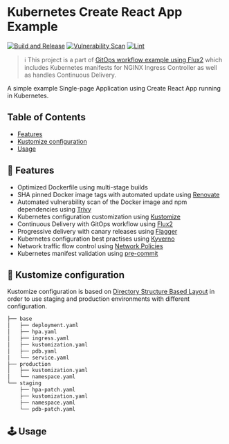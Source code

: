 # Kubernetes Create React App Example

[![Build and Release](https://github.com/terotuomala/k8s-create-react-app-example/workflows/build-and-release/badge.svg)](https://github.com/terotuomala/k8s-create-react-app-example/actions)
[![Vulnerability Scan](https://github.com/terotuomala/k8s-create-react-app-example/workflows/vulnerability-scan/badge.svg)](https://github.com/terotuomala/k8s-create-react-app-example/actions)
[![Lint](https://github.com/terotuomala/k8s-create-react-app-example/workflows/lint/badge.svg)](https://github.com/terotuomala/k8s-create-react-app-example/actions)

> :information_source: This project is a part of [GitOps workflow example using Flux2](https://github.com/terotuomala/gitops-flux2-example) which includes Kubernetes manifests for NGINX Ingress Controller as well as handles Continuous Delivery.

A simple example Single-page Application using Create React App running in Kubernetes.

<!-- TABLE OF CONTENTS -->
## Table of Contents
* [Features](#rocket-features)
* [Kustomize configuration](#pencil-kustomize-configuration)
* [Usage](#joystick-usage)

<!-- FEATURES -->
## :rocket: Features
- Optimized Dockerfile using multi-stage builds
- SHA pinned Docker image tags with automated update using [Renovate](https://docs.renovatebot.com)
- Automated vulnerability scan of the Docker image and npm dependencies using [Trivy](https://github.com/aquasecurity/trivy)
- Kubernetes configuration customization using [Kustomize](https://github.com/kubernetes-sigs/kustomize)
- Continuous Delivery with GitOps workflow using [Flux2](https://github.com/fluxcd/flux2)
- Progressive delivery with canary releases using [Flagger](https://github.com/weaveworks/flagger)
- Kubernetes configuration best practises using [Kyverno](https://github.com/kyverno/kyverno)
- Network traffic flow control using [Network Policies](https://kubernetes.io/docs/concepts/services-networking/network-policies/)
- Kubernetes manifest validation using [pre-commit](https://github.com/pre-commit/pre-commit)

## :pencil: Kustomize configuration
Kustomize configuration is based on [Directory Structure Based Layout](https://kubectl.docs.kubernetes.io/pages/app_composition_and_deployment/structure_directories.html) in order to use staging and production environments with different configuration.

```sh
├── base
│   ├── deployment.yaml
│   ├── hpa.yaml
│   ├── ingress.yaml
│   ├── kustomization.yaml
│   ├── pdb.yaml
│   └── service.yaml
├── production
│   ├── kustomization.yaml
│   └── namespace.yaml
└── staging
    ├── hpa-patch.yaml
    ├── kustomization.yaml
    ├── namespace.yaml
    └── pdb-patch.yaml
```

## :joystick: Usage
